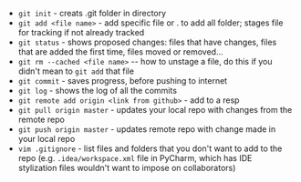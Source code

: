 - `git init` - creats .git folder in directory
- `git add <file name>` - add specific file or . to add all folder; stages file for tracking if not already tracked
- `git status` - shows proposed changes: files that have changes, files that are added the first time, files moved or removed...
- `git rm --cached <file name>` -- how to unstage a file, do this if you didn't mean to `git add` that file
- `git commit` - saves progress, before pushing to internet
- `git log` - shows the log of all the commits
- `git remote add origin <link from github>` - add to a resp
- `git pull origin master` - updates your local repo with changes from the remote repo
- `git push origin master` - updates remote repo with change made in your local repo
- `vim .gitignore` - list files and folders that you don't want to add to the repo 
(e.g. `.idea/workspace.xml` file in PyCharm, which has IDE stylization files wouldn't want to impose on collaborators)
